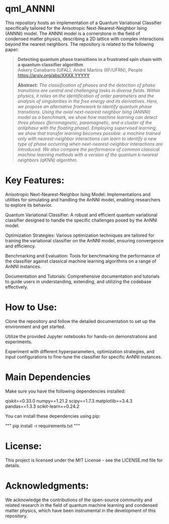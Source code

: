# qml_ANNNI
This repository hosts an implementation of a Quantum Variational Classifier specifically tailored for the Anisotropic Next-Nearest-Neighbor Ising (ANNNI) model. The ANNNI model is a cornerstone in the field of condensed matter physics, describing a 2D lattice with complex interactions beyond the nearest neighbors. The repository is related to the following paper:

> **Detecting quantum phase transitions in a frustrated spin chain with a quantum classifier algorithm**<br>
> Askery Canabarro (UFAL), André Martins (IIF/UFRN), People<br>
> https://arxiv.org/abs/XXXX.YYYYY
>
> **Abstract:** *The classification of phases and the detection of phase transitions are central and challenging tasks in diverse fields. Within physics, it relies on the identification of order parameters and the analysis of singularities in the free energy and its derivatives. Here, we propose an alternative framework to identify quantum phase transitions. Using the axial next-nearest neighbor Ising (ANNNI) model as a benchmark, we show how machine learning can detect three phases (ferromagnetic, paramagnetic, and a cluster of the antiphase with the floating phase). Employing supervised learning, we show that transfer learning becomes possible: a machine trained only with nearest-neighbor interactions can learn to identify a new type of phase occurring when next-nearest-neighbor interactions are introduced. We also compare the performance of common classical machine learning methods with a version of the quantum k-nearest neighbors (qKNN) algorithm.*

# Key Features:
Anisotropic Next-Nearest-Neighbor Ising Model: Implementations and utilities for simulating and handling the AnNNI model, enabling researchers to explore its behavior.

Quantum Variational Classifier: A robust and efficient quantum variational classifier designed to handle the specific challenges posed by the AnNNI model.

Optimization Strategies: Various optimization techniques are tailored for training the variational classifier on the AnNNI model, ensuring convergence and efficiency.

Benchmarking and Evaluation: Tools for benchmarking the performance of the classifier against classical machine learning algorithms on a range of AnNNI instances.

Documentation and Tutorials: Comprehensive documentation and tutorials to guide users in understanding, extending, and utilizing the codebase effectively.

# How to Use:
Clone the repository and follow the detailed documentation to set up the environment and get started.

Utilize the provided Jupyter notebooks for hands-on demonstrations and experiments.

Experiment with different hyperparameters, optimization strategies, and input configurations to fine-tune the classifier for specific AnNNI instances.

# Main Dependencies
Make sure you have the following dependencies installed:

qiskit==0.33.0
numpy==1.21.2
scipy==1.7.3
matplotlib==3.4.3
pandas==1.3.3
scikit-learn==0.24.2

You can install these dependencies using pip:

""" pip install -r requirements.txt """


# License:
This project is licensed under the MIT License - see the LICENSE.md file for details.

# Acknowledgments:
We acknowledge the contributions of the open-source community and related research in the field of quantum machine learning and condensed matter physics, which have been instrumental in the development of this repository.
